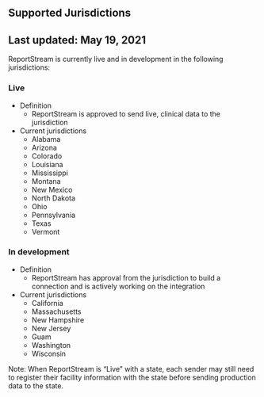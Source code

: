 ## Supported Jurisdictions

## Last updated: May 19, 2021

ReportStream is currently live and in development in the following jurisdictions:  

### Live
* Definition 
  * ReportStream is approved to send live, clinical data to the jurisdiction
* Current jurisdictions
  * Alabama
  * Arizona 
  * Colorado 
  * Louisiana 
  * Mississippi 
  * Montana 
  * New Mexico 
  * North Dakota 
  * Ohio 
  * Pennsylvania 
  * Texas 
  * Vermont 


### In development 
* Definition 
  * ReportStream has approval from the jurisdiction to build a connection and is actively working on the integration
* Current jurisdictions
  * California 
  * Massachusetts 
  * New Hampshire 
  * New Jersey 
  * Guam
  * Washington 
  * Wisconsin 

Note: When ReportStream is “Live” with a state, each sender may still need to register their facility information with the state before sending production data to the state. 
